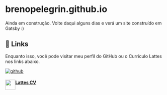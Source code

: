 # brenopelegrin.github.io
Ainda em construção. Volte daqui alguns dias e verá um site construído em Gatsby :)
 

## 🔗 Links
Enquanto isso, você pode visitar meu perfil do GitHub ou o Currículo Lattes nos links abaixo.

[![github](	https://img.shields.io/badge/GitHub-100000?style=for-the-badge&logo=github&logoColor=white)](https://github.com/brenopelegrin)

<h4> <img src="https://raw.githubusercontent.com/brenopelegrin/brenopelegrin/main/lattes-icon.png"
  width="32"
  height="32"
  style="float:left;"> <a href="http://lattes.cnpq.br/3052573016505608">Lattes CV</a></h4>
